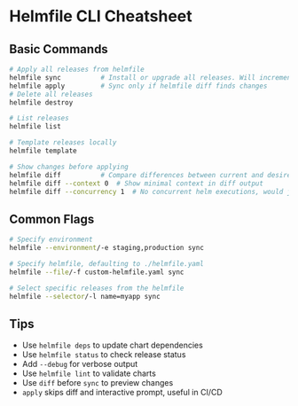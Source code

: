 # Helmfile CLI Cheatsheet

## Basic Commands

```bash
# Apply all releases from helmfile
helmfile sync          # Install or upgrade all releases. Will increment all relese versions and re-deploy resources with randomly generated content (e.g. Secrets)
helmfile apply         # Sync only if helmfile diff finds changes
# Delete all releases
helmfile destroy

# List releases
helmfile list

# Template releases locally
helmfile template

# Show changes before applying
helmfile diff          # Compare differences between current and desired state
helmfile diff --context 0  # Show minimal context in diff output
helmfile diff --concurrency 1  # No concurrent helm executions, would jumble output otherwise
```

## Common Flags

```bash
# Specify environment
helmfile --environment/-e staging,production sync

# Specify helmfile, defaulting to ./helmfile.yaml
helmfile --file/-f custom-helmfile.yaml sync

# Select specific releases from the helmfile
helmfile --selector/-l name=myapp sync
```

## Tips
- Use `helmfile deps` to update chart dependencies
- Use `helmfile status` to check release status
- Add `--debug` for verbose output
- Use `helmfile lint` to validate charts
- Use `diff` before `sync` to preview changes
- `apply` skips diff and interactive prompt, useful in CI/CD